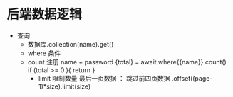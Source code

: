 # 后端数据逻辑

- 查询
    - 数据库.collection(name).get()
    - where 条件
    - count
        注册 name + password
        {total} = await where{{name}}.count()
      if (total >= 0 ){ return }
      - limit 限制数量
         最后一页数据 ：
            跳过前四页数据 .offset((page-1)*size).limit(size)
         
